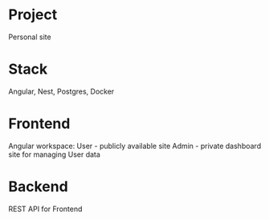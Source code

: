 # Project
Personal site
# Stack
Angular, Nest, Postgres, Docker
# Frontend
Angular workspace:
    User - publicly available site
    Admin - private dashboard site for managing User data
# Backend
REST API for Frontend

